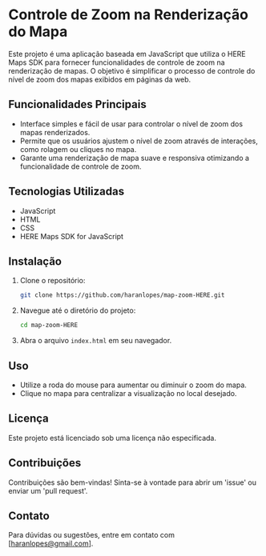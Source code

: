 # Controle de Zoom na Renderização do Mapa

Este projeto é uma aplicação baseada em JavaScript que utiliza o HERE Maps SDK para fornecer funcionalidades de controle de zoom na renderização de mapas. O objetivo é simplificar o processo de controle do nível de zoom dos mapas exibidos em páginas da web.

## Funcionalidades Principais

- Interface simples e fácil de usar para controlar o nível de zoom dos mapas renderizados.
- Permite que os usuários ajustem o nível de zoom através de interações, como rolagem ou cliques no mapa.
- Garante uma renderização de mapa suave e responsiva otimizando a funcionalidade de controle de zoom.

## Tecnologias Utilizadas

- JavaScript
- HTML
- CSS
- HERE Maps SDK for JavaScript

## Instalação

1. Clone o repositório:
   ```bash
   git clone https://github.com/haranlopes/map-zoom-HERE.git
   ```

2. Navegue até o diretório do projeto:
   ```bash
   cd map-zoom-HERE
   ```

3. Abra o arquivo `index.html` em seu navegador.

## Uso

- Utilize a roda do mouse para aumentar ou diminuir o zoom do mapa.
- Clique no mapa para centralizar a visualização no local desejado.

## Licença

Este projeto está licenciado sob uma licença não especificada.

## Contribuições

Contribuições são bem-vindas! Sinta-se à vontade para abrir um 'issue' ou enviar um 'pull request'.

## Contato

Para dúvidas ou sugestões, entre em contato com [haranlopes@gmail.com].
